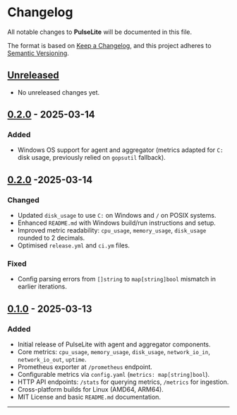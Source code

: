 # Changelog

All notable changes to **PulseLite** will be documented in this file.

The format is based on [Keep a Changelog](https://keepachangelog.com/en/1.0.0/), and this project adheres to [Semantic Versioning](https://semver.org/spec/v2.0.0.html).

## [Unreleased]
- No unreleased changes yet.

## [0.2.0] - 2025-03-14
### Added
- Windows OS support for agent and aggregator (metrics adapted for `C:` disk usage, previously relied on `gopsutil` fallback).


## [0.2.0] -2025-03-14
### Changed
- Updated `disk_usage` to use `C:` on Windows and `/` on POSIX systems.
- Enhanced `README.md` with Windows build/run instructions and setup.
- Improved metric readability: `cpu_usage`, `memory_usage`, `disk_usage` rounded to 2 decimals.
- Optimised `release.yml` and `ci.ym` files.

### Fixed
- Config parsing errors from `[]string` to `map[string]bool` mismatch in earlier iterations.

## [0.1.0] - 2025-03-13
### Added
- Initial release of PulseLite with agent and aggregator components.
- Core metrics: `cpu_usage`, `memory_usage`, `disk_usage`, `network_io_in`, `network_io_out`, `uptime`.
- Prometheus exporter at `/prometheus` endpoint.
- Configurable metrics via `config.yaml` (`metrics: map[string]bool`).
- HTTP API endpoints: `/stats` for querying metrics, `/metrics` for ingestion.
- Cross-platform builds for Linux (AMD64, ARM64).
- MIT License and basic `README.md` documentation.

---

[Unreleased]: https://github.com/Oviemena/pulselite/compare/v0.2.0...HEAD
[0.2.0]: https://github.com/Oviemena/pulselite/compare/v0.1.0...v0.2.0
[0.1.0]: https://github.com/Oviemena/pulselite/releases/tag/v0.1.0